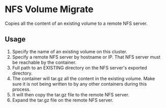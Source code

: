 NFS Volume Migrate
==================
Copies all the content of an existing volume to a remote NFS server.

Usage
-----
1. Specify the name of an existing volume on this cluster.
2. Specify a remote NFS server by hostname or IP. That NFS server must be reachable by the container.
3. Full path to an EXISTING directory on the NFS server's exported directory.
4. The container will tar.gz all the content in the existing volume. Make sure it is not being written to by any other containers during this process.
5. It will then copy the tar.gz file to the remote NFS server.
6. Expand the tar.gz file on the remote NFS server.
